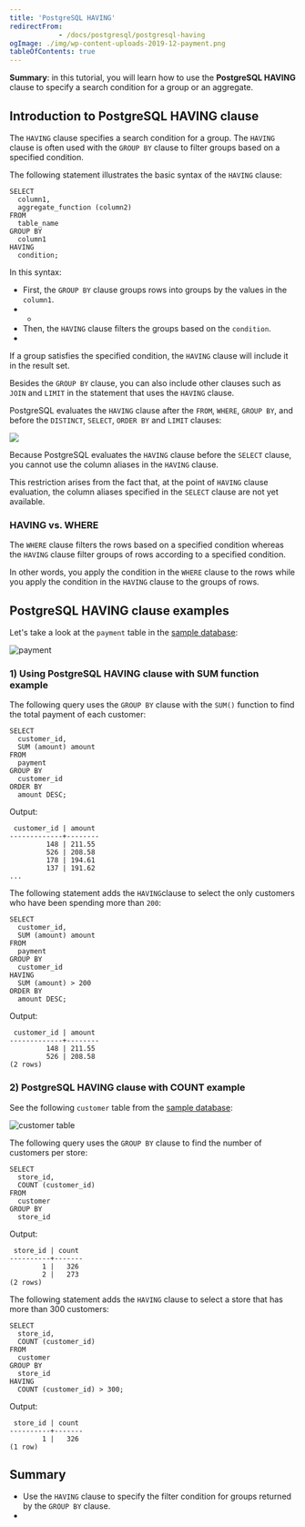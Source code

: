 ```yaml
---
title: 'PostgreSQL HAVING'
redirectFrom: 
            - /docs/postgresql/postgresql-having
ogImage: ./img/wp-content-uploads-2019-12-payment.png
tableOfContents: true
---
```


**Summary**: in this tutorial, you will learn how to use the **PostgreSQL HAVING** clause to specify a search condition for a group or an aggregate.



## Introduction to PostgreSQL HAVING clause



The `HAVING` clause specifies a search condition for a group. The `HAVING` clause is often used with the `GROUP BY` clause to filter groups based on a specified condition.



The following statement illustrates the basic syntax of the `HAVING` clause:



```
SELECT
  column1,
  aggregate_function (column2)
FROM
  table_name
GROUP BY
  column1
HAVING
  condition;
```



In this syntax:



- First, the `GROUP BY` clause groups rows into groups by the values in the `column1`.
- -
- Then, the `HAVING` clause filters the groups based on the `condition`.
- 


If a group satisfies the specified condition, the `HAVING` clause will include it in the result set.



Besides the `GROUP BY` clause, you can also include other clauses such as `JOIN` and `LIMIT` in the statement that uses the `HAVING` clause.



PostgreSQL evaluates the `HAVING` clause after the `FROM`, `WHERE`, `GROUP BY`, and before the `DISTINCT`, `SELECT`, `ORDER BY` and `LIMIT` clauses:



![](https://www.postgresqltutorial.com/wp-content/uploads/2024/01/postgresql-having.svg)



Because PostgreSQL evaluates the `HAVING` clause before the `SELECT` clause, you cannot use the column aliases in the `HAVING` clause.



This restriction arises from the fact that, at the point of `HAVING` clause evaluation, the column aliases specified in the `SELECT` clause are not yet available.



### HAVING vs. WHERE



The `WHERE` clause filters the rows based on a specified condition whereas the `HAVING` clause filter groups of rows according to a specified condition.



In other words, you apply the condition in the `WHERE` clause to the rows while you apply the condition in the `HAVING` clause to the groups of rows.



## PostgreSQL HAVING clause examples



Let's take a look at the `payment` table in the [sample database](https://www.postgresqltutorial.com/postgresql-getting-started/postgresql-sample-database/ "PostgreSQL Sample Database"):



![payment](./img/wp-content-uploads-2019-12-payment.png)



### 1) Using PostgreSQL HAVING clause with SUM function example



The following query uses the `GROUP BY` clause with the `SUM()` function to find the total payment of each customer:



```
SELECT
  customer_id,
  SUM (amount) amount
FROM
  payment
GROUP BY
  customer_id
ORDER BY
  amount DESC;
```



Output:



```
 customer_id | amount
-------------+--------
         148 | 211.55
         526 | 208.58
         178 | 194.61
         137 | 191.62
...
```



The following statement adds the `HAVING`clause to select the only customers who have been spending more than `200`:



```
SELECT
  customer_id,
  SUM (amount) amount
FROM
  payment
GROUP BY
  customer_id
HAVING
  SUM (amount) > 200
ORDER BY
  amount DESC;
```



Output:



```
 customer_id | amount
-------------+--------
         148 | 211.55
         526 | 208.58
(2 rows)
```



### 2) PostgreSQL HAVING clause with COUNT example



See the following `customer` table from the [sample database](https://www.postgresqltutorial.com/postgresql-getting-started/postgresql-sample-database/):



![customer table](./img/wp-content-uploads-2013-05-customer-table.png)



The following query uses the `GROUP BY` clause to find the number of customers per store:



```
SELECT
  store_id,
  COUNT (customer_id)
FROM
  customer
GROUP BY
  store_id
```



Output:



```
 store_id | count
----------+-------
        1 |   326
        2 |   273
(2 rows)
```



The following statement adds the `HAVING` clause to select a store that has more than 300 customers:



```
SELECT
  store_id,
  COUNT (customer_id)
FROM
  customer
GROUP BY
  store_id
HAVING
  COUNT (customer_id) > 300;
```



Output:



```
 store_id | count
----------+-------
        1 |   326
(1 row)
```



## Summary



- Use the `HAVING` clause to specify the filter condition for groups returned by the `GROUP BY` clause.
- 
